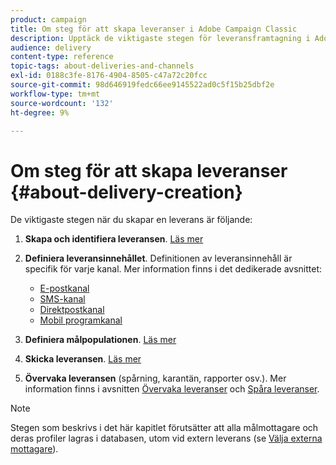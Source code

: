 ```yaml
---
product: campaign
title: Om steg för att skapa leveranser i Adobe Campaign Classic
description: Upptäck de viktigaste stegen för leveransframtagning i Adobe Campaign Classic.
audience: delivery
content-type: reference
topic-tags: about-deliveries-and-channels
exl-id: 0188c3fe-8176-4904-8505-c47a72c20fcc
source-git-commit: 98d646919fedc66ee9145522ad0c5f15b25dbf2e
workflow-type: tm+mt
source-wordcount: '132'
ht-degree: 9%

---
```


# Om steg för att skapa leveranser {#about-delivery-creation}

De viktigaste stegen när du skapar en leverans är följande:

1. **Skapa och identifiera leveransen**. [Läs mer](../../delivery/using/steps-create-and-identify-the-delivery.md)

1. **Definiera leveransinnehållet**. Definitionen av leveransinnehåll är specifik för varje kanal. Mer information finns i det dedikerade avsnittet:

   * [E-postkanal](../../delivery/using/defining-the-email-content.md)
   * [SMS-kanal](../../delivery/using/sms-create.md#defining-the-sms-content)
   * [Direktpostkanal](../../delivery/using/defining-the-direct-mail-content.md)
   * [Mobil programkanal](../../delivery/using/about-mobile-app-channel.md)

1. **Definiera målpopulationen**. [Läs mer](../../delivery/using/steps-defining-the-target-population.md)

1. **Skicka leveransen**. [Läs mer](../../delivery/using/steps-sending-the-delivery.md)

1. **Övervaka leveransen**  (spårning, karantän, rapporter osv.). Mer information finns i avsnitten [Övervaka leveranser](../../delivery/using/about-delivery-monitoring.md) och [Spåra leveranser](../../delivery/using/about-message-tracking.md).

>[!NOTE]
>
>Stegen som beskrivs i det här kapitlet förutsätter att alla målmottagare och deras profiler lagras i databasen, utom vid extern leverans (se [Välja externa mottagare](../../delivery/using/steps-defining-the-target-population.md#selecting-external-recipients)).
